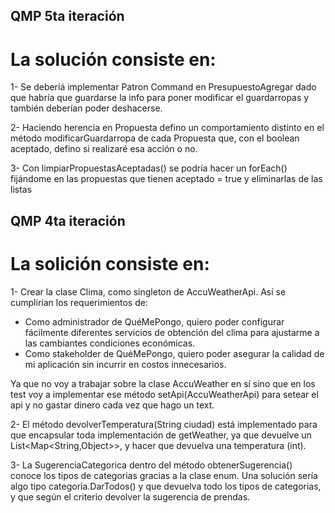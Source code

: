 ## QMP 5ta iteración

# La solución consiste en:

1- Se deberíá implementar Patron Command en PresupuestoAgregar dado que habría que guardarse la info para poner modificar el guardarropas y también deberían poder deshacerse.

2- Haciendo herencia en Propuesta defino un comportamiento distinto en el método modificarGuardarropa de cada Propuesta que, con el boolean aceptado, defino si realizaré esa acción o no.

3- Con limpiarPropuestasAceptadas() se podría hacer un forEach() fijándome en las propuestas que tienen aceptado = true y eliminarlas de las listas



## QMP 4ta iteración

# La solición consiste en:

1- Crear la clase Clima, como singleton de AccuWeatherApi. Así se cumplirían los requerimientos de:
* Como administrador de QuéMePongo, quiero poder configurar fácilmente diferentes servicios de obtención del clima para ajustarme a las cambiantes condiciones económicas.
* Como stakeholder de QuéMePongo, quiero poder asegurar la calidad de mi aplicación sin incurrir en costos innecesarios. 

Ya que no voy a trabajar sobre la clase AccuWeather en sí sino que en los test voy a implementar ese método setApi(AccuWeatherApi) para setear el api y no gastar dinero cada vez que hago un text.

2- El método devolverTemperatura(String ciudad) está implementado para que encapsular toda implementación de getWeather, ya que devuelve un List<Map<String,Object>>, y hacer que devuelva una temperatura (int).

3- La SugerenciaCategorica dentro del método obtenerSugerencia() conoce los tipos de categorias gracias a la clase enum. Una solución sería algo tipo categoria.DarTodos() y que devuelva todo los tipos de categorias, y que según el criterio devolver la sugerencia de prendas.
